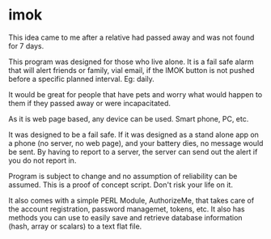 # imok

This idea came to me after a relative had passed away and was not found for 7 days.

This program was designed for those who live alone.
It is a fail safe alarm that will alert friends or family, vial email, if the IMOK button is not pushed before a specific planned interval. Eg: daily.

It would be great for people that have pets and worry what would happen to them if they passed away or were incapacitated.

As it is web page based, any device can be used. Smart phone, PC, etc.

It was designed to be a fail safe. If it was designed as a stand alone app on a phone (no server, no web page), and your battery dies, no message would be sent. By having to report to a server, the server can send out the alert if you do not report in.

Program is subject to change and no assumption of reliability can be assumed.
This is a proof of concept script. Don't risk your life on it.

It also comes with a simple PERL Module, AuthorizeMe, that takes care of the account registration, password managemet, tokens, etc.
It also has methods you can use to easily save and retrieve database information (hash, array or scalars) to a text flat file.
